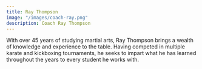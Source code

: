 ```yaml
---
title: Ray Thompson
image: "/images/coach-ray.png"
description: Coach Ray Thompson
---
```

With over 45 years of studying martial arts, Ray Thompson brings a wealth of knowledge and experience to the table. Having competed in multiple karate and kickboxing tournaments, he seeks to impart what he has learned throughout the years to every student he works with.
